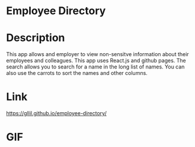 # Employee Directory

# Description

This app allows and employer to view non-sensitve information about their employees and colleagues. This app uses React.js and github pages. The search allows you to search for a name in the long list of names. You can also use the carrots to sort the names and other columns.

# Link
https://gllil.github.io/employee-directory/

# GIF
<img src="">
